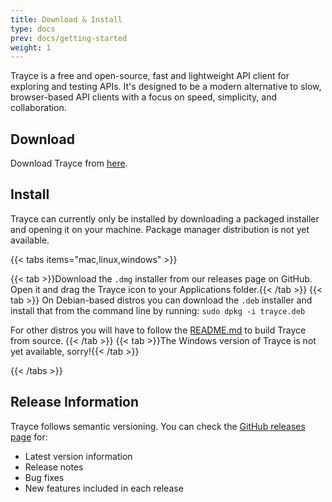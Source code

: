 ```yaml
---
title: Download & Install
type: docs
prev: docs/getting-started
weight: 1
---
```


Trayce is a free and open-source, fast and lightweight API client for exploring and testing APIs. It's designed to be a modern alternative to slow, browser-based API clients with a focus on speed, simplicity, and collaboration.

## Download

Download Trayce from [here](https://github.com/evanrolfe/trayce_gui/releases/latest).

## Install

Trayce can currently only be installed by downloading a packaged installer and opening it on your machine. Package manager distribution is not yet available.

{{< tabs items="mac,linux,windows" >}}

  {{< tab >}}Download the `.dmg` installer from our releases page on GitHub. Open it and drag the Trayce icon to your Applications folder.{{< /tab >}}
  {{< tab >}}
    On Debian-based distros you can download the `.deb` installer and install that from the command line by running:
    ```
    sudo dpkg -i trayce.deb
    ```

  For other distros you will have to follow the [README.md](https://github.com/evanrolfe/trayce_gui/blob/main/README.md#build) to build Trayce from source.
  {{< /tab >}}
  {{< tab >}}The Windows version of Trayce is not yet available, sorry!{{< /tab >}}

{{< /tabs >}}

## Release Information

Trayce follows semantic versioning. You can check the [GitHub releases page](https://github.com/evanrolfe/trayce_gui/releases) for:
- Latest version information
- Release notes
- Bug fixes
- New features included in each release
